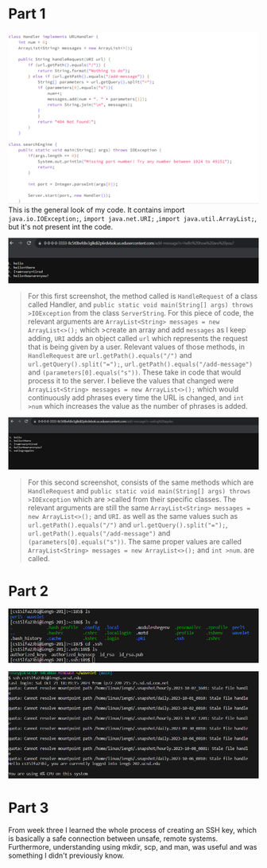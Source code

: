 # Part 1

![image](code1.png)
This is the general look of my code. It contains import `java.io.IOException;`, `import java.net.URI;` ,`import java.util.ArrayList;`, but it's not present
int the code.

![image](scre1.png)
> For this first screenshot, the method called is `HandleRequest` of a class called Handler, and `public static void main(String[] args) throws >IOException` from the class `ServerString`. For this piece of code, the relevant arguments are `ArrayList<String> messages = new ArrayList<>();` which >create an array and add `messages` as I keep adding, `URI` adds an object called
>`url` which represents the request that is being given by a user. Relevant values of those methods, in `HandleRequest` are `url.getPath().equals("/")` and
> `url.getQuery().split("=");`, `url.getPath().equals("/add-message")` and `(parameters[0].equals("s"))`. These take in code that would process
> it to the server.
> I believe the values that changed were `ArrayList<String> messages = new ArrayList<>();` which would continuously add phrases every time the URL is changed, and `int >num` which increases the value as the number of phrases is added.

![image](scre2.png)
>For this second screenshot, consists of the same methods which are `HandleRequest` and `public static void main(String[] args) throws >IOException` which are >called from their specific classes. The relevant arguments are  still the same `ArrayList<String> messages = new ArrayList<>();` and `URI`. as well as the same
> values such as `url.getPath().equals("/")` and `url.getQuery().split("=");`, `url.getPath().equals("/add-message")` and `(parameters[0].equals("s"))`.
> The same proper values are called `ArrayList<String> messages = new ArrayList<>();` and `int >num`. are called.

# Part 2
![image](fuck.png)

![image](login.png)

# Part 3
From week three I learned the whole process of creating an SSH key, which is basically a safe connection between unsafe, remote systems. Furthermore,
understanding using mkdir, scp, and man, was useful and was something I didn't previously know.
